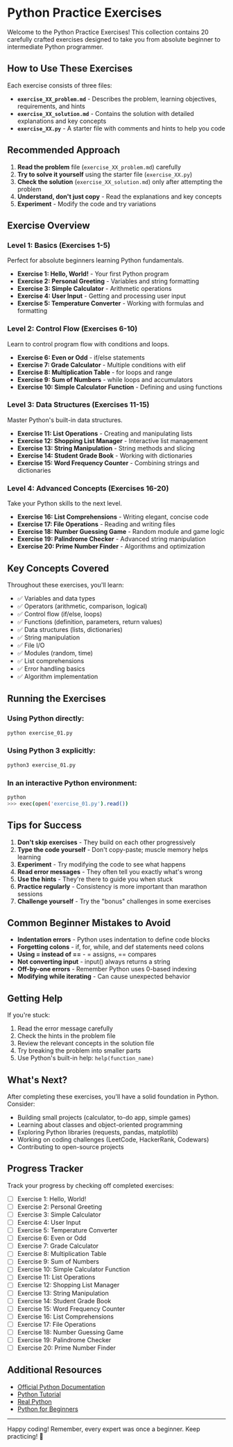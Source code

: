 # Python Practice Exercises

Welcome to the Python Practice Exercises! This collection contains 20 carefully crafted exercises designed to take you from absolute beginner to intermediate Python programmer.

## How to Use These Exercises

Each exercise consists of three files:
- **`exercise_XX_problem.md`** - Describes the problem, learning objectives, requirements, and hints
- **`exercise_XX_solution.md`** - Contains the solution with detailed explanations and key concepts
- **`exercise_XX.py`** - A starter file with comments and hints to help you code

## Recommended Approach

1. **Read the problem** file (`exercise_XX_problem.md`) carefully
2. **Try to solve it yourself** using the starter file (`exercise_XX.py`)
3. **Check the solution** (`exercise_XX_solution.md`) only after attempting the problem
4. **Understand, don't just copy** - Read the explanations and key concepts
5. **Experiment** - Modify the code and try variations

## Exercise Overview

### Level 1: Basics (Exercises 1-5)
Perfect for absolute beginners learning Python fundamentals.

- **Exercise 1: Hello, World!** - Your first Python program
- **Exercise 2: Personal Greeting** - Variables and string formatting
- **Exercise 3: Simple Calculator** - Arithmetic operations
- **Exercise 4: User Input** - Getting and processing user input
- **Exercise 5: Temperature Converter** - Working with formulas and formatting

### Level 2: Control Flow (Exercises 6-10)
Learn to control program flow with conditions and loops.

- **Exercise 6: Even or Odd** - if/else statements
- **Exercise 7: Grade Calculator** - Multiple conditions with elif
- **Exercise 8: Multiplication Table** - for loops and range
- **Exercise 9: Sum of Numbers** - while loops and accumulators
- **Exercise 10: Simple Calculator Function** - Defining and using functions

### Level 3: Data Structures (Exercises 11-15)
Master Python's built-in data structures.

- **Exercise 11: List Operations** - Creating and manipulating lists
- **Exercise 12: Shopping List Manager** - Interactive list management
- **Exercise 13: String Manipulation** - String methods and slicing
- **Exercise 14: Student Grade Book** - Working with dictionaries
- **Exercise 15: Word Frequency Counter** - Combining strings and dictionaries

### Level 4: Advanced Concepts (Exercises 16-20)
Take your Python skills to the next level.

- **Exercise 16: List Comprehensions** - Writing elegant, concise code
- **Exercise 17: File Operations** - Reading and writing files
- **Exercise 18: Number Guessing Game** - Random module and game logic
- **Exercise 19: Palindrome Checker** - Advanced string manipulation
- **Exercise 20: Prime Number Finder** - Algorithms and optimization

## Key Concepts Covered

Throughout these exercises, you'll learn:

- ✅ Variables and data types
- ✅ Operators (arithmetic, comparison, logical)
- ✅ Control flow (if/else, loops)
- ✅ Functions (definition, parameters, return values)
- ✅ Data structures (lists, dictionaries)
- ✅ String manipulation
- ✅ File I/O
- ✅ Modules (random, time)
- ✅ List comprehensions
- ✅ Error handling basics
- ✅ Algorithm implementation

## Running the Exercises

### Using Python directly:
```bash
python exercise_01.py
```

### Using Python 3 explicitly:
```bash
python3 exercise_01.py
```

### In an interactive Python environment:
```bash
python
>>> exec(open('exercise_01.py').read())
```

## Tips for Success

1. **Don't skip exercises** - They build on each other progressively
2. **Type the code yourself** - Don't copy-paste; muscle memory helps learning
3. **Experiment** - Try modifying the code to see what happens
4. **Read error messages** - They often tell you exactly what's wrong
5. **Use the hints** - They're there to guide you when stuck
6. **Practice regularly** - Consistency is more important than marathon sessions
7. **Challenge yourself** - Try the "bonus" challenges in some exercises

## Common Beginner Mistakes to Avoid

- **Indentation errors** - Python uses indentation to define code blocks
- **Forgetting colons** - if, for, while, and def statements need colons
- **Using = instead of ==** - = assigns, == compares
- **Not converting input** - input() always returns a string
- **Off-by-one errors** - Remember Python uses 0-based indexing
- **Modifying while iterating** - Can cause unexpected behavior

## Getting Help

If you're stuck:
1. Read the error message carefully
2. Check the hints in the problem file
3. Review the relevant concepts in the solution file
4. Try breaking the problem into smaller parts
5. Use Python's built-in help: `help(function_name)`

## What's Next?

After completing these exercises, you'll have a solid foundation in Python. Consider:

- Building small projects (calculator, to-do app, simple games)
- Learning about classes and object-oriented programming
- Exploring Python libraries (requests, pandas, matplotlib)
- Working on coding challenges (LeetCode, HackerRank, Codewars)
- Contributing to open-source projects

## Progress Tracker

Track your progress by checking off completed exercises:

- [ ] Exercise 1: Hello, World!
- [ ] Exercise 2: Personal Greeting
- [ ] Exercise 3: Simple Calculator
- [ ] Exercise 4: User Input
- [ ] Exercise 5: Temperature Converter
- [ ] Exercise 6: Even or Odd
- [ ] Exercise 7: Grade Calculator
- [ ] Exercise 8: Multiplication Table
- [ ] Exercise 9: Sum of Numbers
- [ ] Exercise 10: Simple Calculator Function
- [ ] Exercise 11: List Operations
- [ ] Exercise 12: Shopping List Manager
- [ ] Exercise 13: String Manipulation
- [ ] Exercise 14: Student Grade Book
- [ ] Exercise 15: Word Frequency Counter
- [ ] Exercise 16: List Comprehensions
- [ ] Exercise 17: File Operations
- [ ] Exercise 18: Number Guessing Game
- [ ] Exercise 19: Palindrome Checker
- [ ] Exercise 20: Prime Number Finder

## Additional Resources

- [Official Python Documentation](https://docs.python.org/3/)
- [Python Tutorial](https://docs.python.org/3/tutorial/)
- [Real Python](https://realpython.com/)
- [Python for Beginners](https://www.python.org/about/gettingstarted/)

---

Happy coding! Remember, every expert was once a beginner. Keep practicing! 🐍
